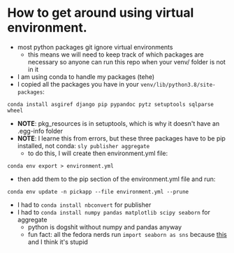 # How to get around using virtual environment.
- most python packages git ignore virtual environments
  - this means we will need to keep track of which packages are necessary so anyone can run this repo when your venv/ folder is not in it
- I am using conda to handle my packages (tehe)
- I copied all the packages you have in your `venv/lib/python3.8/site-packages`:
```
conda install asgiref django pip pypandoc pytz setuptools sqlparse wheel
```
- **NOTE**: pkg_resources is in setuptools, which is why it doesn't have an .egg-info folder
- **NOTE**: I learne this from errors, but these three packages have to be pip installed, not conda:
`sly publisher aggregate`
  - to do this, I will create then environment.yml file:
```
conda env export > environment.yml
```
  - then add them to the pip section of the environment.yml file and run:
```
conda env update -n pickapp --file environment.yml --prune
```
  - I had to `conda install nbconvert` for publisher
  - I had to `conda install numpy pandas matplotlib scipy seaborn` for aggregate
    - python is dogshit without numpy and pandas anyway
    - fun fact: all the fedora nerds run `import seaborn as sns` because [this](https://stackoverflow.com/questions/41499857/seaborn-why-import-as-sns) and I think it's stupid

